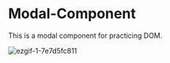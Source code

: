 # Modal-Component

This is a modal component for practicing DOM.


![ezgif-1-7e7d5fc811](https://github.com/Mohamed-Ashraf-Ibrahim/Modal-Component/assets/146873948/3f80a6db-de77-4249-9453-026cbfa6a1b1)

